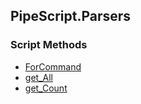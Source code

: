 ## PipeScript.Parsers


### Script Methods


* [ForCommand](ForCommand.md)
* [get_All](get_All.md)
* [get_Count](get_Count.md)
